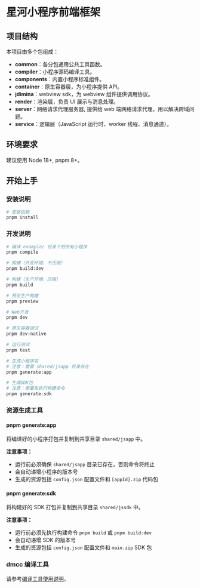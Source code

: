 # 星河小程序前端框架

## 项目结构

本项目由多个包组成：

- **common**：各分包通用公共工具函数。
- **compiler**：小程序源码编译工具。
- **components**：内置小程序标准组件。
- **container**：原生容器层，为小程序提供 API。
- **jdimina**：webview sdk，为 webview 组件提供调用协议。
- **render**：渲染层，负责 UI 展示与消息处理。
- **server**：网络请求代理服务器, 提供给 web 端网络请求代理，用以解决跨域问题。
- **service**：逻辑层（JavaScript 运行时、worker 线程、消息通道）。

## 环境要求

建议使用 Node 18+, pnpm 8+。

## 开始上手

### 安装说明

```sh
# 安装依赖
pnpm install
```

### 开发说明

```sh
# 编译 example/ 目录下的所有小程序
pnpm compile

# 构建（开发环境，不压缩）
pnpm build:dev

# 构建（生产环境，压缩）
pnpm build

# 预览生产构建
pnpm preview

# Web开发
pnpm dev

# 原生容器调试
pnpm dev:native

# 运行测试
pnpm test

# 生成小程序包
# 注意：需要 shared/jsapp 目录存在
pnpm generate:app

# 生成SDK包
# 注意：需要先执行构建命令
pnpm generate:sdk
```

### 资源生成工具

#### pnpm generate:app

将编译好的小程序打包并复制到共享目录 `shared/jsapp` 中。

**注意事项：**
- 运行前必须确保 `shared/jsapp` 目录已存在，否则命令将终止
- 会自动递增小程序的版本号
- 生成的资源包括 `config.json` 配置文件和 `[appId].zip` 代码包

#### pnpm generate:sdk

将构建好的 SDK 打包并复制到共享目录 `shared/jssdk` 中。

**注意事项：**
- 运行前必须先执行构建命令 `pnpm build` 或 `pnpm build:dev`
- 会自动递增 SDK 的版本号
- 生成的资源包括 `config.json` 配置文件和 `main.zip` SDK 包

### dmcc 编译工具

请参考[编译工具使用说明](./packages/compiler/README.md)。
